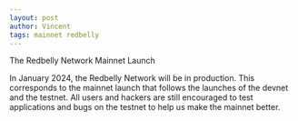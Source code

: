 ```yaml
---
layout: post
author: Vincent
tags: mainnet redbelly
---
```


The Redbelly Network Mainnet Launch

In January 2024, the Redbelly Network will be in production. This corresponds to the mainnet launch that follows the launches of the devnet and the testnet.
All users and hackers are still encouraged to test applications and bugs on the testnet to help us make the mainnet better. 
